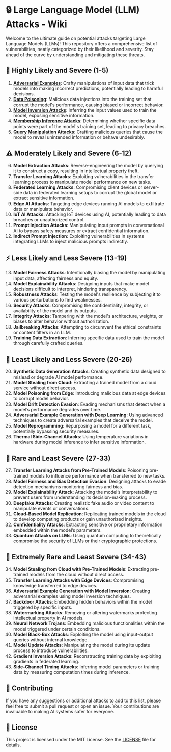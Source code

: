 # 🔒 Large Language Model (LLM) Attacks - Wiki

Welcome to the ultimate guide on potential attacks targeting Large Language Models (LLMs)! This repository offers a comprehensive list of vulnerabilities, neatly categorized by their likelihood and severity. Stay ahead of the curve by understanding and mitigating these threats.

## 🚨 Highly Likely and Severe (1-5)

1. **[Adversarial Examples](https://github.com/AI-Security-Research-Group/llm-attacks/blob/main/adversarial.md)**: Crafty manipulations of input data that trick models into making incorrect predictions, potentially leading to harmful decisions.
2. **[Data Poisoning](https://github.com/AI-Security-Research-Group/llm-attacks/blob/main/data_poisoning.md)**: Malicious data injections into the training set that corrupt the model's performance, causing biased or incorrect behavior.
3. **[Model Inversion Attacks](https://github.com/AI-Security-Research-Group/llm-attacks/blob/main/model_inversion.md)**: Inferring the input values used to train the model, exposing sensitive information.
4. **[Membership Inference Attacks](https://github.com/AI-Security-Research-Group/llm-attacks/blob/main/membership_inference.md)**: Determining whether specific data points were part of the model's training set, leading to privacy breaches.
5. **[Query Manipulation Attacks](https://github.com/AI-Security-Research-Group/llm-attacks/blob/main/Query_Manipulation_Attacks.md)**: Crafting malicious queries that cause the model to reveal unintended information or behave undesirably.

## ⚠️ Moderately Likely and Severe (6-12)

6. **Model Extraction Attacks**: Reverse-engineering the model by querying it to construct a copy, resulting in intellectual property theft.
7. **Transfer Learning Attacks**: Exploiting vulnerabilities in the transfer learning process to manipulate model performance on new tasks.
8. **Federated Learning Attacks**: Compromising client devices or server-side data in federated learning setups to corrupt the global model or extract sensitive information.
9. **Edge AI Attacks**: Targeting edge devices running AI models to exfiltrate data or manipulate behavior.
10. **IoT AI Attacks**: Attacking IoT devices using AI, potentially leading to data breaches or unauthorized control.
11. **Prompt Injection Attacks**: Manipulating input prompts in conversational AI to bypass safety measures or extract confidential information.
12. **Indirect Prompt Injection**: Exploiting vulnerabilities in systems integrating LLMs to inject malicious prompts indirectly.

## ⚡ Less Likely and Less Severe (13-19)

13. **Model Fairness Attacks**: Intentionally biasing the model by manipulating input data, affecting fairness and equity.
14. **Model Explainability Attacks**: Designing inputs that make model decisions difficult to interpret, hindering transparency.
15. **Robustness Attacks**: Testing the model's resilience by subjecting it to various perturbations to find weaknesses.
16. **Security Attacks**: Compromising the confidentiality, integrity, or availability of the model and its outputs.
17. **Integrity Attacks**: Tampering with the model's architecture, weights, or biases to alter behavior without authorization.
18. **Jailbreaking Attacks**: Attempting to circumvent the ethical constraints or content filters in an LLM.
19. **Training Data Extraction**: Inferring specific data used to train the model through carefully crafted queries.

## 🚀 Least Likely and Less Severe (20-26)

20. **Synthetic Data Generation Attacks**: Creating synthetic data designed to mislead or degrade AI model performance.
21. **Model Stealing from Cloud**: Extracting a trained model from a cloud service without direct access.
22. **Model Poisoning from Edge**: Introducing malicious data at edge devices to corrupt model behavior.
23. **Model Drift Detection Evasion**: Evading mechanisms that detect when a model’s performance degrades over time.
24. **Adversarial Example Generation with Deep Learning**: Using advanced techniques to create adversarial examples that deceive the model.
25. **Model Reprogramming**: Repurposing a model for a different task, potentially bypassing security measures.
26. **Thermal Side-Channel Attacks**: Using temperature variations in hardware during model inference to infer sensitive information.

## 🌟 Rare and Least Severe (27-33)

27. **Transfer Learning Attacks from Pre-Trained Models**: Poisoning pre-trained models to influence performance when transferred to new tasks.
28. **Model Fairness and Bias Detection Evasion**: Designing attacks to evade detection mechanisms monitoring fairness and bias.
29. **Model Explainability Attack**: Attacking the model’s interpretability to prevent users from understanding its decision-making process.
30. **Deepfake Attacks**: Creating realistic fake audio or video content to manipulate events or conversations.
31. **Cloud-Based Model Replication**: Replicating trained models in the cloud to develop competing products or gain unauthorized insights.
32. **Confidentiality Attacks**: Extracting sensitive or proprietary information embedded within the model’s parameters.
33. **Quantum Attacks on LLMs**: Using quantum computing to theoretically compromise the security of LLMs or their cryptographic protections.

## 💎 Extremely Rare and Least Severe (34-43)

34. **Model Stealing from Cloud with Pre-Trained Models**: Extracting pre-trained models from the cloud without direct access.
35. **Transfer Learning Attacks with Edge Devices**: Compromising knowledge transferred to edge devices.
36. **Adversarial Example Generation with Model Inversion**: Creating adversarial examples using model inversion techniques.
37. **Backdoor Attacks**: Embedding hidden behaviors within the model triggered by specific inputs.
38. **Watermarking Attacks**: Removing or altering watermarks protecting intellectual property in AI models.
39. **Neural Network Trojans**: Embedding malicious functionalities within the model triggered under certain conditions.
40. **Model Black-Box Attacks**: Exploiting the model using input-output queries without internal knowledge.
41. **Model Update Attacks**: Manipulating the model during its update process to introduce vulnerabilities.
42. **Gradient Inversion Attacks**: Reconstructing training data by exploiting gradients in federated learning.
43. **Side-Channel Timing Attacks**: Inferring model parameters or training data by measuring computation times during inference.

## 🤝 Contributing

If you have any suggestions or additional attacks to add to this list, please feel free to submit a pull request or open an issue. Your contributions are invaluable to making AI systems safer for everyone.

## 📜 License

This project is licensed under the MIT License. See the [LICENSE](LICENSE) file for details.

